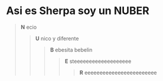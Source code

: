 # Asi es Sherpa soy un NUBER
> **N** ecio 
>> **U** nico y diferente
>>> **B** ebesita bebelin
>>>> **E** steeeeeeeeeeeeeeeeeee
>>>>> **R** eeeeeeeeeeeeeeeeeeeeeeee
